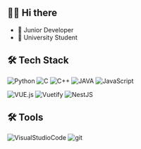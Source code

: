 
## 👋🏻 Hi there  

- 💼   Junior Developer
- 🏫   University Student

## 🛠 Tech Stack

![Python](https://img.shields.io/badge/python-3776ab.svg?logo=python&logoColor=white) ![C](https://img.shields.io/badge/C-A8B9CC.svg?logo=C&logoColor=white)                         ![C++](https://img.shields.io/badge/C++-00599C.svg?logo=cplusplus&logoColor=white)   ![JAVA](https://img.shields.io/badge/java-007396.svg?logo=java&logoColor=white)      ![JavaScript](https://img.shields.io/badge/javascript-F7DF1E.svg?logo=javascript&logoColor=white)

![VUE.js](https://img.shields.io/badge/vue-4FC08D.svg?logo=vue.js&logoColor=white)            ![Vuetify](https://img.shields.io/badge/Vuetify-1867C0.svg?logo=vuetify&logoColor=white)     ![NestJS](https://img.shields.io/badge/Nestjs-E0234E.svg?logo=nestjs&logoColor=white)

## 🛠  Tools  
![VisualStudioCode](https://img.shields.io/badge/visual_studio_code-007ACC.svg?logo=visualstudiocode&logoColor=white)  ![git](https://img.shields.io/badge/git-F05032.svg?logo=git&logoColor=white)
